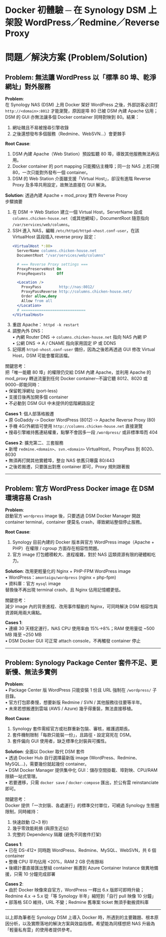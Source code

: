 # Docker 初體驗 ─ 在 Synology DSM 上架設 WordPress／Redmine／Reverse Proxy

# 問題／解決方案 (Problem/Solution)

## Problem: 無法讓 WordPress 以「標準 80 埠、乾淨網址」對外服務

**Problem**:  
在 Synology NAS (DSM) 上用 Docker 架好 WordPress 之後，外部訪客必須打 `http://<domain>:8012` 才能瀏覽，原因是埠 80 已被 DSM 內建 Apache 佔用；DSM 的 GUI 亦無法讓多個 Docker container 同時對映到 80。結果：
1. 網址醜且不易被搜尋引擎收錄  
2. 之後還想發布多個服務（Redmine、WebSVN…）會更棘手

**Root Cause**:  
1. DSM 內建 Apache（Web Station）預設監聽 80 埠，導致其他服務無法再佔用。  
2. Docker container 的 port mapping 只能獨佔主機埠；同一台 NAS 上若只開 80，一次只能對外發布一個 container。  
3. DSM 的 Web Station 介面雖支援「Virtual Host」，卻沒有進階 Reverse Proxy 及多埠共用設定，故無法直接在 GUI 解決。

**Solution**: 透過內建 Apache + mod_proxy 實作 Reverse Proxy  
步驟摘要  
1. 在 DSM → Web Station 建立一個 Virtual Host，ServerName 設成 `columns.chicken-house.net`（或其他網域），DocumentRoot 隨意指向 `/var/services/web/columns`。  
2. SSH 進入 NAS，編輯 `/etc/httpd/httpd-vhost.conf-user`，在該 VirtualHost 區段插入 reverse proxy 設定：  
   ```apache
   <VirtualHost *:80>
     ServerName columns.chicken-house.net
     DocumentRoot "/var/services/web/columns"

     # === Reverse Proxy settings ===
     ProxyPreserveHost On
     ProxyRequests     Off

     <Location />
       ProxyPass        http://nas:8012/
       ProxyPassReverse http://columns.chicken-house.net/
       Order allow,deny
       Allow from all
     </Location>
     # =============================
   </VirtualHost>
   ```  
3. 重啟 Apache： `httpd -k restart`  
4. 調整內外 DNS：  
   • 內網 Router DNS → `columns.chicken-house.net` 指向 NAS 內網 IP  
   • 公網 DNS → A / CNAME 指向家用固定 IP 或 DDNS  
5. 記得將 `httpd-vhost.conf-user` 備份，因為之後若再透過 GUI 修改 Virtual Host，DSM 可能會覆寫該檔。

關鍵思考：  
把「唯一能聽 80 埠」的權限仍交給 DSM 內建 Apache，並利用 Apache 的 mod_proxy 轉送流量到任何 Docker container─不論它聽 8012、8020 或 9000─即能同時：  
• 保留乾淨網址 (port-less)  
• 支援日後再加開多個 container  
• 不必動到 DSM GUI 中未提供的低階網路設定

**Cases 1**: 個人部落格搬遷  
• 原 GoDaddy ‑> Docker WordPress (8012) ‑> Apache Reverse Proxy (80)  
• 手機 4G/外網皆可使用 `http://columns.chicken-house.net` 直接瀏覽  
• 搜尋引擎維持舊連結權重，點擊不會因多一段 `/wordpress/` 或非標準埠而 404

**Cases 2**: 擴充第二、三套服務  
• 新增 `redmine.<domain>`、`svn.<domain>` VirtualHost，ProxyPass 到 8020、8030  
• 無須再打開其他實體埠，整台 NAS 依舊只曝露 80/443  
• 之後若搬遷，只要匯出對應 container 即可，Proxy 規則跟著搬

---

## Problem: 官方 WordPress Docker image 在 DSM 環境容易 Crash

**Problem**:  
啟動官方 `wordpress` image 後，只要透過 DSM Docker Manager 開啟 container terminal，container 便莫名 crash，導致網站整個停止服務。

**Root Cause**:  
1. Synology 目前內建的 Docker 版本與官方 WordPress image（Apache + PHP）在權限 / cgroup 方面存在相容性問題。  
2. 官方 image 打包體積較大、進程複雜，對於 NAS 這類資源有限的硬體較吃力。

**Solution**: 改用更輕量化的 Nginx + PHP-FPM WordPress image  
• WordPress：`amontaigu/wordpress` (nginx + php-fpm)  
• 資料庫：官方 `mysql` image  
替換後不再出現 terminal crash，且 Nginx 佔用記憶體更低。

關鍵思考：  
減少 image 內的背景進程、改用事件驅動的 Nginx，可同時解決 DSM 相容性與資源耗用兩大痛點。

**Cases 1**:  
• 連續 30 天穩定運行，NAS CPU 使用率由 15%→8%；RAM 使用量從 ~500 MB 降至 ~250 MB  
• DSM Docker GUI 可正常 attach console，不再觸發 container 停止

---

## Problem: Synology Package Center 套件不足、更新慢、無法多實例

**Problem**:  
• Package Center 版 WordPress 只能安裝 1 份且 URL 強制在 `/wordpress/` 子目錄。  
• 官方打包節奏慢，想要新版 Redmine / SVN / 其他服務往往要等半年。  
• 未來若想搬遷到雲端 (AWS / Azure) 幾乎得重裝，無法直接移植。

**Root Cause**:  
1. Synology 套件需經官方或社群重新包裝、審核，維護週期長。  
2. 套件機制限制「每款只能裝一份」，且路徑・設定寫死在 DSM。  
3. 套件偏向 GUI 使用者，缺乏標準化封裝與可攜性。

**Solution**: 全面以 Docker 取代 DSM 套件  
• 透過 Docker Hub 自行選擇最新版 image (WordPress、Redmine、MySQL…)，需要幾份就起幾份 container。  
• DSM Docker Manager 提供集中化 GUI：儲存空間掛載、埠對映、CPU/RAM 限額一站式管理。  
• 若要遷移，只需 `docker save` / `docker-compose` 匯出，於公有雲 reinstanciate 即可。

關鍵思考：  
Docker 提供「一次封裝、各處運行」的標準交付單位，可繞過 Synology 生態圈限制，同時維持：
1. 快速啟動 (2~3 秒)  
2. 幾乎零效能耗損 (與原生近似)  
3. 完整的 Dependency 隔離 (避免不同套件打架)

**Cases 1**:  
• 已在 DS-412+ 同時跑 WordPress、Redmine、MySQL、WebSVN，共 6 個 container  
• 整機 CPU 平均佔用 <20%，RAM 2 GB 仍有餘裕  
• 後續計畫直接匯出整組 container 搬遷到 Azure Container Instance 做異地備援，只需 10 分鐘完成部署

**Cases 2**:  
• 由於 Docker 映像來自官方，WordPress 一釋出 6.x 版即可即時升級；Redmine 4.x → 5.x 從「等 Synology 半年」縮短到「自行 pull 映像 10 分鐘」  
• 部落格 SEO 維持，URL 不變；Redmine 舊專案 ticket 無須手動搬資料庫

---

以上即為筆者在 Synology DSM 上導入 Docker 時，所遇到的主要難題、根本原因分析，以及實際落地的解決方案與效益指標。希望能為同樣想把 NAS 升級為「輕量私有雲」的使用者提供參考。
